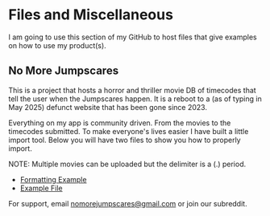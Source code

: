 
# Files and Miscellaneous 

I am going to use this section of my GitHub to host files that give examples on how to use my product(s). 


## No More Jumpscares
This is a project that hosts a horror and thriller movie DB of timecodes that tell the user when the Jumpscares happen. It is a reboot to a (as of typing in May 2025) defunct website that has been gone since 2023. 

Everything on my app is community driven. From the movies to the timecodes submitted. To make everyone's lives easier I have built a little import tool. Below you will have two files to show you how to properly import. 

NOTE: Multiple movies can be uploaded but the delimiter is a (.) period. 


 - [Formatting Example](https://github.com/FlameToAsh/textfiles/blob/265640a4823f27d062373eb13a7811dbb554cda3/bulk%20upload%20format.txt)
 - [Example File](https://github.com/FlameToAsh/textfiles/blob/265640a4823f27d062373eb13a7811dbb554cda3/example%20bulk%20upload%20file.txt)

For support, email nomorejumpscares@gmail.com or join our subreddit.
